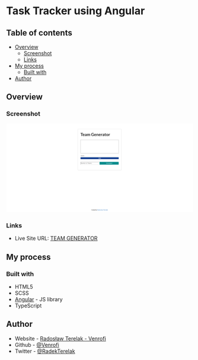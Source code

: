 # Task Tracker using Angular

## Table of contents

- [Overview](#overview)
  - [Screenshot](#screenshot)
  - [Links](#links)
- [My process](#my-process)
  - [Built with](#built-with)
- [Author](#author)

## Overview

### Screenshot

![](./screenshot.png)

### Links

- Live Site URL: [TEAM GENERATOR](https://team-generator-venrofi.netlify.app/)

## My process

### Built with

- HTML5
- SCSS
- [Angular](https://angular.io/) - JS library
- TypeScript

## Author

- Website - [Radosław Terelak - Venrofi](https://venrofi.netlify.app/)
- Github - [@Venrofi](https://github.com/Venrofi)
- Twitter - [@RadekTerelak](https://twitter.com/RadekTerelak)

